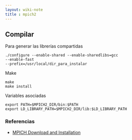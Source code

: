 ```yaml
---
layout: wiki-note
title : mpich2
---
```

## Compilar

Para generar las librerías compartidas

    ./configure --enable-shared --enable-sharedlibs=gcc
    --enable-fast
    --prefix=/usr/local/dir_para_instalar

Make

    make
    make install

Variables asociadas

    export PATH=$MPICH2_DIR/bin:$PATH
    export LD_LIBRARY_PATH=$MPICH2_DIR/lib:$LD_LIBRARY_PATH

### Referencias

* [MPICH Download and Installation](http://www.underworldproject.org/documentation/MpichDownload.html)
